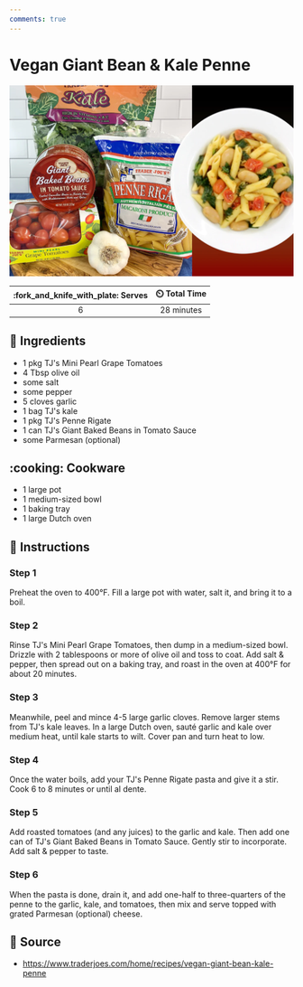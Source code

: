 ```yaml
---
comments: true
---
```

# Vegan Giant Bean & Kale Penne

![Vegan Giant Bean & Kale Penne](../assets/images/vegan-giant-bean-&-kale-penne.png)

| :fork_and_knife_with_plate: Serves | :timer_clock: Total Time |
|:----------------------------------:|:-----------------------: |
| 6 | 28 minutes |

## :salt: Ingredients

- 1 pkg TJ's Mini Pearl Grape Tomatoes
- 4 Tbsp olive oil
- some salt
- some pepper
- 5 cloves garlic
- 1 bag TJ's kale
- 1 pkg TJ's Penne Rigate
- 1 can TJ's Giant Baked Beans in Tomato Sauce
- some Parmesan (optional)

## :cooking: Cookware

- 1 large pot
- 1 medium-sized bowl
- 1 baking tray
- 1 large Dutch oven

## :pencil: Instructions

### Step 1

Preheat the oven to 400°F. Fill a large pot with water, salt it, and bring it to a boil.

### Step 2

Rinse TJ's Mini Pearl Grape Tomatoes, then dump in a medium-sized bowl. Drizzle with 2 tablespoons or more of olive oil
and toss to coat. Add salt & pepper, then spread out on a baking tray, and roast in the oven at 400°F for about 20
minutes.

### Step 3

Meanwhile, peel and mince 4-5 large garlic cloves. Remove larger stems from TJ's kale leaves. In a large Dutch oven,
sauté garlic and kale over medium heat, until kale starts to wilt. Cover pan and turn heat to low.

### Step 4

Once the water boils, add your TJ's Penne Rigate pasta and give it a stir. Cook 6 to 8 minutes or until al dente.

### Step 5

Add roasted tomatoes (and any juices) to the garlic and kale. Then add one can of TJ's Giant Baked Beans in Tomato
Sauce. Gently stir to incorporate. Add salt & pepper to taste.

### Step 6

When the pasta is done, drain it, and add one-half to three-quarters of the penne to the garlic, kale, and tomatoes,
then mix and serve topped with grated Parmesan (optional) cheese.

## :link: Source

- <https://www.traderjoes.com/home/recipes/vegan-giant-bean-kale-penne>
